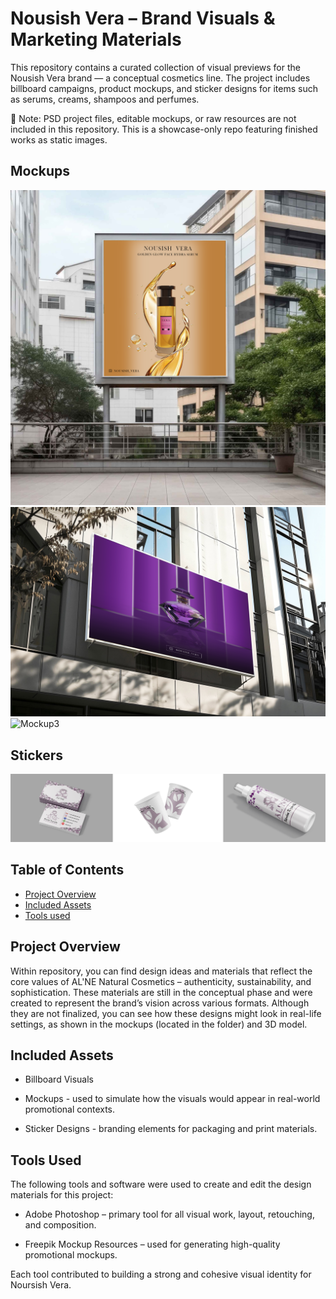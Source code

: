 # Nousish Vera – Brand Visuals & Marketing Materials

This repository contains a curated collection of visual previews for the Nousish Vera brand — a conceptual cosmetics line. The project includes billboard campaigns, product mockups, and sticker designs for items such as serums, creams, shampoos and perfumes.

🛑 Note: PSD project files, editable mockups, or raw resources are not included in this repository. This is a showcase-only repo featuring finished works as static images.

## Mockups 
![Mockup1](https://raw.githubusercontent.com/nejrariizviic/Nousish-Vera-Brand-Visuals/refs/heads/main/Mockups/mockup1.png)
![Mockup2](https://raw.githubusercontent.com/nejrariizviic/Nousish-Vera-Brand-Visuals/refs/heads/main/Mockups/mockup3.png)
![Mockup3](https://github.com/nejrariizviic/Nousish-Vera-Brand-Visuals/blob/main/Mockups/mockup2.png?raw=true)

## Stickers
![Mockups](https://raw.githubusercontent.com/nejrariizviic/Designing-Corporate-Identity-and-Marketing-Materials---AL-NE-Natural-Cosmetics/refs/heads/main/Assets/mockupss.png)




## Table of Contents  
- [Project Overview](#project-overview)  
- [Included Assets](#included-assets)  
- [Tools used](#tools-used)


## Project Overview

Within repository, you can find design ideas and materials that reflect the core values of AL'NE Natural Cosmetics – authenticity, sustainability, and sophistication. These materials are still in the conceptual phase and were created to represent the brand’s vision across various formats. Although they are not finalized, you can see how these designs might look in real-life settings, as shown in the mockups (located in the folder) and 3D model.



## Included Assets

- Billboard Visuals

- Mockups - used to simulate how the visuals would appear in real-world promotional contexts.

- Sticker Designs - branding elements for packaging and print materials.


## Tools Used
The following tools and software were used to create and edit the design materials for this project:

- Adobe Photoshop – primary tool for all visual work, layout, retouching, and composition.

- Freepik Mockup Resources – used for generating high-quality promotional mockups.
  
Each tool contributed to building a strong and cohesive visual identity for Noursish Vera.



